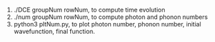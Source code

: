 1. ./DCE groupNum rowNum, to compute time evolution
2. ./num groupNum rowNum, to compute photon and phonon  numbers
3. python3 pltNum.py, to plot photon number, phonon number, initial wavefunction, final function.